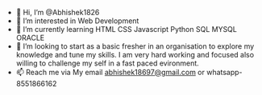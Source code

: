 - 👋 Hi, I’m @Abhishek1826
- 👀 I’m interested in Web Development
- 🌱 I’m currently learning HTML CSS Javascript Python SQL MYSQL ORACLE
- 💞️ I’m looking to start as a basic fresher in an organisation to explore my knowledge and tune my skills. I am very hard working and focused also willing to challenge my self in a fast paced evironment.
- 📫 Reach me via My email abhishek18697@gmail.com or whatsapp- 8551866162 

<!---
Abhishek1826/Abhishek1826 is a ✨ special ✨ repository because its `README.md` (this file) appears on your GitHub profile.
You can click the Preview link to take a look at your changes.
--->
